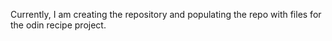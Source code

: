 Currently, I am creating the repository and populating the repo with files for the odin recipe project.
